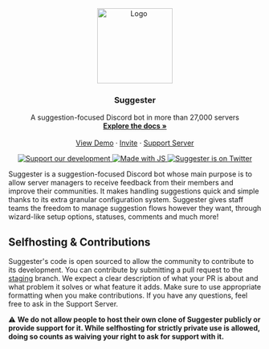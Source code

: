 <div align="center">
  <a href="https://suggester.js.org">
    <img src="https://cdn.discordapp.com/attachments/576057292491980800/940194078660886598/suggester_square.png" alt="Logo" width="150" height="150">
  </a>

  <h3 align="center">Suggester</h3>

  <p align="center">
   A suggestion-focused Discord bot in more than 27,000 servers
    <br />
    <a href="https://suggester.js.org/"><strong>Explore the docs »</strong></a>
    <br />
    <br />
    <a href="https://suggester.js.org/#/topics/onboarding">View Demo</a>
    ·
    <a href="https://suggester.js.org/invite">Invite</a>
    ·
    <a href="https://suggester.js.org/support">Support Server</a>
  </p>
</div>

<p align="center">
  <a href="https://ko-fi.com/suggester" target="_blank">
    <img src="https://img.shields.io/badge/Ko--fi-F16061?style=for-the-badge&logo=ko-fi&logoColor=white" alt="Support our development" />
  </a>
  <a href=" " target="_blank">
    <img src="https://img.shields.io/badge/JavaScript-F7DF1E?style=for-the-badge&logo=javascript&logoColor=black" alt="Made with JS" />
  </a>
  <a href="https://twitter.com/SuggesterBot" target="_blank">
    <img src="https://img.shields.io/badge/Twitter-1DA1F2?style=for-the-badge&logo=twitter&logoColor=white" alt="Suggester is on Twitter" />
  </a>
</p>

Suggester is a suggestion-focused Discord bot whose main purpose is to allow server managers to receive feedback from their members and improve their communities. It makes handling suggestions quick and simple thanks to its extra granular configuration system. Suggester gives staff teams the freedom to manage suggestion flows however they want, through wizard-like setup options, statuses, comments and much more!

## Selfhosting & Contributions
Suggester's code is open sourced to allow the community to contribute to its development. You can contribute by submitting a pull request to the [staging](https://github.com/Suggester/Suggester/tree/staging) branch. We expect a clear description of what your PR is about and what problem it solves or what feature it adds. Make sure to use appropriate formatting when you make contributions. If you have any questions, feel free to ask in the Support Server.

⚠ **We do not allow people to host their own clone of Suggester publicly or provide support for it. While selfhosting for strictly private use is allowed, doing so counts as waiving your right to ask for support with it.**
